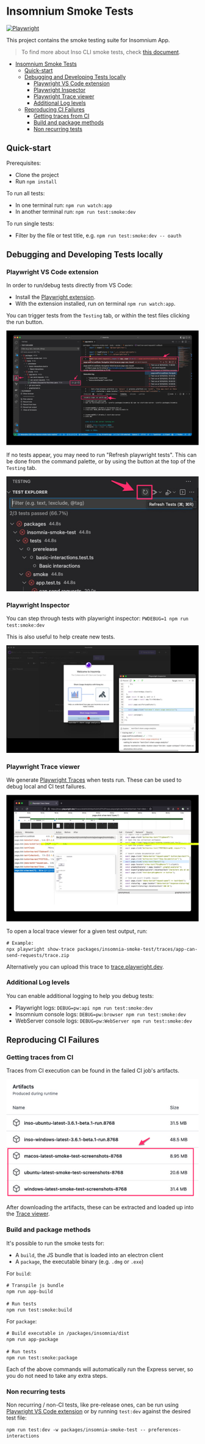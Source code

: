 # Insomnium Smoke Tests

[![Playwright](https://img.shields.io/badge/playwright-blue.svg?style=for-the-badge&logo=playwright)](https://github.com/microsoft/playwright)

This project contains the smoke testing suite for Insomnium App.

> To find more about Inso CLI smoke tests, check [this document](CLI.md).

- [Insomnium Smoke Tests](#insomnia-smoke-tests)
  - [Quick-start](#quick-start)
  - [Debugging and Developing Tests locally](#debugging-and-developing-tests-locally)
    - [Playwright VS Code extension](#playwright-vs-code-extension)
    - [Playwright Inspector](#playwright-inspector)
    - [Playwright Trace viewer](#playwright-trace-viewer)
    - [Additional Log levels](#additional-log-levels)
  - [Reproducing CI Failures](#reproducing-ci-failures)
    - [Getting traces from CI](#getting-traces-from-ci)
    - [Build and package methods](#build-and-package-methods)
    - [Non recurring tests](#non-recurring-tests)

## Quick-start

Prerequisites:

- Clone the project
- Run `npm install`

To run all tests:

- In one terminal run: `npm run watch:app`
- In another terminal run: `npm run test:smoke:dev`

To run single tests:

- Filter by the file or test title, e.g. `npm run test:smoke:dev -- oauth`

## Debugging and Developing Tests locally

### Playwright VS Code extension

In order to run/debug tests directly from VS Code:

- Install the [Playwright extension](https://marketplace.visualstudio.com/items?itemName=ms-playwright.playwright).
- With the extension installed, run on terminal `npm run watch:app`.

You can trigger tests from the `Testing` tab, or within the test files clicking the run button.

![editor](docs/imgs/editor.png)

If no tests appear, you may need to run "Refresh playwright tests". This can be done from the command palette, or by using the button at the top of the `Testing` tab.

![refresh](docs/imgs/refresh.png)

### Playwright Inspector

You can step through tests with playwright inspector: `PWDEBUG=1 npm run test:smoke:dev`

This is also useful to help create new tests.

![playwright inspector](docs/imgs/playwright-inspector.jpg)

### Playwright Trace viewer

We generate [Playwright Traces](https://playwright.dev/docs/trace-viewer) when tests run. These can be used to debug local and CI test failures.

![playwright trace viewer](docs/imgs/playwright-trace.jpg)

To open a local trace viewer for a given test output, run:

```shell
# Example:
npx playwright show-trace packages/insomnia-smoke-test/traces/app-can-send-requests/trace.zip
```

Alternatively you can upload this trace to [trace.playwright.dev](https://trace.playwright.dev/).

### Additional Log levels

You can enable additional logging to help you debug tests:

- Playwright logs: `DEBUG=pw:api npm run test:smoke:dev`
- Insomnium console logs: `DEBUG=pw:browser npm run test:smoke:dev`
- WebServer console logs: `DEBUG=pw:WebServer npm run test:smoke:dev`

## Reproducing CI Failures

### Getting traces from CI

Traces from CI execution can be found in the failed CI job's artifacts.

![artifacts](docs/imgs/artifacts.png)

After downloading the artifacts, these can be extracted and loaded up into the [Trace viewer](#playwright-trace-viewer).

### Build and package methods

It's possible to run the smoke tests for:

- A `build`, the JS bundle that is loaded into an electron client
- A `package`, the executable binary (e.g. `.dmg` or `.exe`)

For `build`:

```shell
# Transpile js bundle
npm run app-build

# Run tests
npm run test:smoke:build
```

For `package`:

```shell
# Build executable in /packages/insomnia/dist
npm run app-package

# Run tests
npm run test:smoke:package
```

Each of the above commands will automatically run the Express server, so you do not need to take any extra steps.

### Non recurring tests

Non recurring / non-CI tests, like pre-release ones, can be run using [Playwright VS Code extension](#playwright-vs-code-extension) or by running `test:dev` against the desired test file:

```shell
npm run test:dev -w packages/insomnia-smoke-test -- preferences-interactions
```
